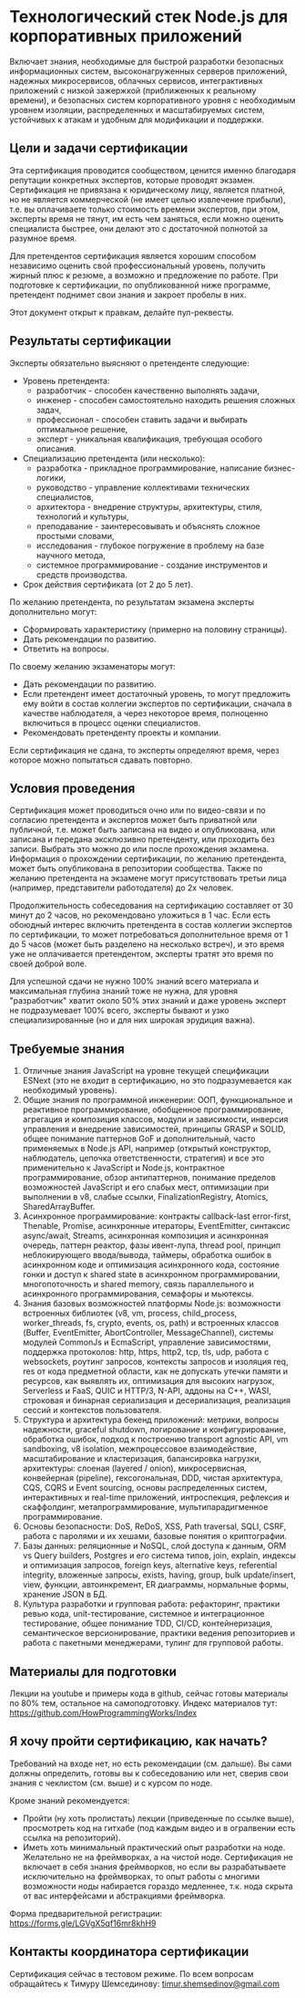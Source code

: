 # Технологический стек Node.js для корпоративных приложений

Включает знания, необходимые для быстрой разработки безопасных информационных
систем, высоконагруженных серверов приложений, надежных микросервисов, облачных
сервисов, интеграктивных приложений с низкой зажержкой (приближенных к реальному
времени), и безопасных систем корпоративного уровня с необходимым уровнем
изоляции, распределенных и масштабируемых систем, устойчивых к атакам и удобным
для модификации и поддержки.

## Цели и задачи сертификации

Эта сертификация проводится сообществом, ценится именно благодаря репутации
конкретных экспертов, которые проводят экзамен. Сертификация не привязана
к юридическому лицу, является платной, но не является коммерческой (не имеет
целью извлечение прибыли), т.е. вы оплачиваете только стоимость времени
экспертов, при этом, эксперты время не тянут, им есть чем заняться, если можно
оценить специалиста быстрее, они делают это с достаточной полнотой за разумное
время.

Для претендентов сертификация является хорошим способом независимо оценить свой
профессиональный уровень, получить жирный плюс к резюме, а возможно и
предложение по работе. При подготовке к сертификации, по опубликованной ниже
программе, претендент поднимет свои знания и закроет пробелы в них.

Этот документ открыт к правкам, делайте пул-реквесты.

## Результаты сертификации

Эксперты обязательно выясняют о претенденте следующие:
- Уровень претендента:
  - разработчик - способен качественно выполнять задачи,
  - инженер - способен самостоятельно находить решения сложных задач,
  - профессионал - способен ставить задачи и выбирать оптимальное решение,
  - эксперт - уникальная квалификация, требующая особого описания.
- Специализацию претендента (или несколько):
  - разработка - прикладное программирование, написание бизнес-логики,
  - руководство - управление коллективами технических специалистов,
  - архитектора - внедрение структуры, архитектуры, стиля, технологий и культуры,
  - преподавание - заинтересовывать и объяснять сложное простыми словами,
  - исследования - глубокое погружение в проблему на базе научного метода,
  - системное программирование - создание инструментов и средств производства.
- Срок действия сертификата (от 2 до 5 лет).

По желанию претендента, по результатам экзамена эксперты дополнительно могут:
- Сформировать характеристику (примерно на половину страницы).
- Дать рекомендации по развитию.
- Ответить на вопросы.

По своему желанию экзаменаторы могут:
- Дать рекомендации по развитию.
- Если претендент имеет достаточный уровень, то могут предложить ему войти в
состав коллегии экспертов по сертификации, сначала в качестве наблюдателя, а
через некоторое время, полноценно включиться в процесс оценки специалистов.
- Рекомендовать претенденту проекты и компании.

Если сертификация не сдана, то эксперты определяют время, через которое можно
попытаться сдавать повторно.

## Условия проведения

Сертификация может проводиться очно или по видео-связи и по согласию претендента
и экспертов может быть приватной или публичной, т.е. может быть записана на видео
и опубликована, или записана и передана эксклюзивно претенденту, или проходить
без записи. Выбрать это можно до или после прохождения экзамена. Информация о
прохождении сертификации, по желанию претендента, может быть опубликована в
репозитории сообщества. Также по желанию претендента на экзамене могут присутствовать
третьи лица (например, представители работодателя) до 2х человек.

Продолжительность собеседования на сертификацию составляет от 30 минут до 2 часов, но
рекомендовано уложиться в 1 час. Если есть обоюдный интерес включить претендента
в состав коллегии экспертов по сертификации, то может потребоваться
дополнительное время от 1 до 5 часов (может быть разделено на несколько встреч),
и это время уже не оплачивается претендентом, эксперты тратят это время по своей
доброй воле.

Для успешной сдачи не нужно 100% знаний всего материала и максимальная глубина
знаний тоже не нужна, для уровня "разработчик" хватит около 50% этих знаний и
даже уровень эксперт не подразумевает 100% всего, эксперты бывают и узко
специализированные (но и для них широкая эрудиция важна).

## Требуемые знания

1. Отличные знания JavaScript на уровне текущей спецификации ESNext (это не
входит в сертификацию, но это подразумевается как необходимый уровень).
2. Общие знания по программной инженерии: ООП, функциональное и реактивное
программирование, обобщенное программирование, агрегация и композиция классов,
модули и зависимости, инверсия управления и внедрение зависимостей, принципы
GRASP и SOLID, общее понимание паттернов GoF и дополнительный, часто
применяемых в Node.js API, например (открытый конструктор, наблюдатель, цепочка
ответственности, стратегия) и все это применительно к JavaScript и Node.js,
контрактное программирование,  обзор антипаттернов, понимание пределов возможностей
JavaScript и его слабых мест, оптимизации при выполнении в v8, слабые ссылки,
FinalizationRegistry, Atomics, SharedArrayBuffer.
3. Асинхронное программирование: контракты callback-last error-first, Thenable,
Promise, асинхронные итераторы, EventEmitter, синтаксис async/await, Streams,
асинхронная композиция и асинхронная очередь, паттерн реактор, фазы ивент-лупа,
thread pool, принцип неблокирующего ввода/вывода, таймеры, обработка ошибок в
асинхронном коде и оптимизация асинхронного кода, состояние гонки и доступ к
shared state в асинхронном программировании, многопоточность и shared memory,
связь параллельного и асинхронного программирования, семафоры и мьютексы.
4. Знания базовых возможностей платформы Node.js: возможности встроенных
библиотек (v8, vm, process, child_process, worker_threads, fs, crypto, events,
os, path) и встроенных классов (Buffer, EventEmitter, AbortController,
MessageChannel), системы модулей CommonJs и EcmaScript, управление зависимостями,
поддержка протоколов: http, https, http2, tcp, tls, udp, работа с websockets,
роутинг запросов, контексты запросов и изоляция req, res от кода предметной
области, как не допускать утечки памяти и ресурсов, как выявлять их, оптимизация
для высоких нагрузок, Serverless и FaaS, QUIC и HTTP/3, N-API, аддоны на C++,
WASI, строковая и бинарная сериализация и десериализация, реализация сессий и
контекстов пользователя.
5. Структура и архитектура бекенд приложений: метрики, вопросы надежности,
graceful shutdown, логирование и конфигурирование, обработка ошибок, подход к
построению transport agnostic API, vm sandboxing, v8 isolation, межпроцессовое
взаимодействие, масштабирование и кластеризация, балансировка нагрузки,
архитектуры: слоеная (layered / onion), микросервисная, конвейерная (pipeline),
гексогональная, DDD, чистая архитектура, CQS, CQRS и Event sourcing, основы
распределенных систем, интерактивных и real-time приложений, интроспекция,
рефлексия и скаффолдинг, метапрограммирование, мультипарадигменное
программирование.
6. Основы безопасности: DoS, ReDoS, XSS, Path traversal, SQLI, CSRF, работа с
паролями и их хешами, базовые понятия о криптографии.
7. Базы данных: реляционные и NoSQL, слой доступа к данным, ORM vs Query
builders, Postgres и его система типов, join, explain, индексы и оптимизация
запросов, foreign keys, alternative keys, referential integrity, вложенные
запросы, exists, having, group, bulk update/insert, view, функции, автоинкремент,
ER диаграммы, нормальные формы, хранение JSON в БД.
8. Культура разработки и групповая работа: рефакторинг, практики ревью кода,
unit-тестирование, системное и интеграционное тестирование, общее понимание TDD,
CI/CD, контейнеризация, семантическое версионирование, практики ведения
репозиториев и работа с пакетными менеджерами, тулинг для групповой работы.

## Материалы для подготовки

Лекции на youtube и примеры кода в github, сейчас готовы материалы по 80% тем,
остальное на самоподготовку. Индекс материалов тут:
https://github.com/HowProgrammingWorks/Index

## Я хочу пройти сертификацию, как начать?

Требований на входе нет, но есть рекомендации (см. дальше). Вы сами должны
определить, готовы вы к собеседованию или нет, сверив свои знания с чеклистом
(см. выше) и с курсом по ноде.

Кроме знаний рекомендуется:
- Пройти (ну хоть пролистать) лекции (приведенные по ссылке выше), просмотреть
код на гитхабе (под каждым видео и в огралвении есть ссылка на репозиторий).
- Иметь хоть минимальный практический опыт разработки на ноде. Желательно не на
фреймворках, а на чистой ноде. Сертификация не включает в себя знания
фреймворков, но если вы разрабатываете исключительно на фреймворках, то опыт
работы с многими возможности ноды набирается гораздо медленнее, т.к. нода скрыта
от вас интерфейсами и абстракциями фреймворка.

Форма предварительной регистрации: https://forms.gle/LGVgX5qf16mr8khH9

## Контакты координатора сертификации

Сертификация сейчас в тестовом режиме. По всем вопросам обращайтесь к Тимуру
Шемсединову: timur.shemsedinov@gmail.com
